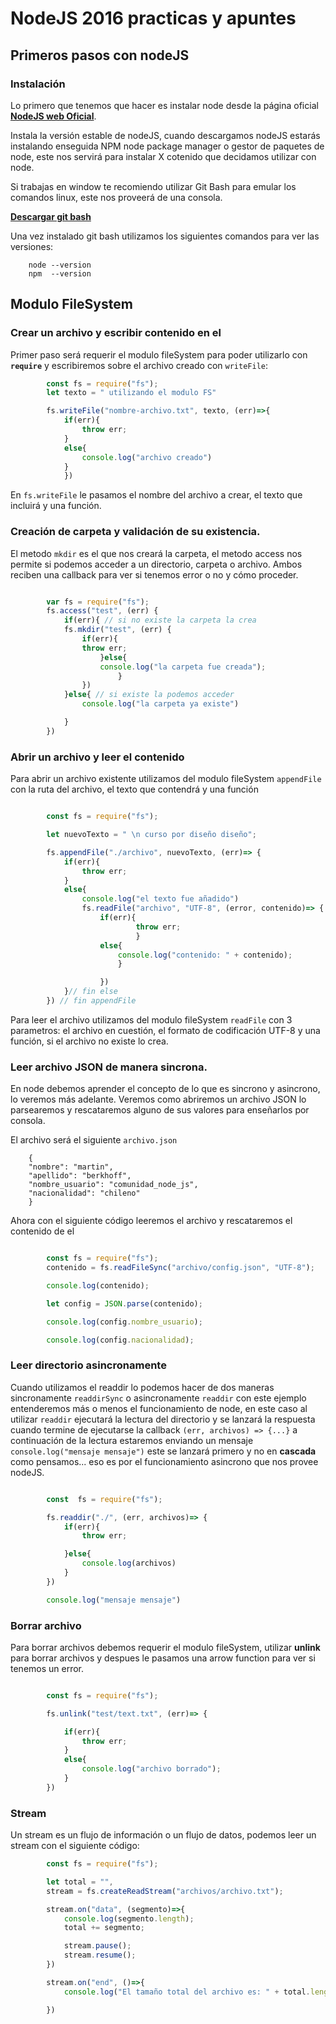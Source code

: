 # NodeJS 2016 practicas y apuntes

## Primeros pasos con nodeJS

### Instalación

Lo primero que tenemos que hacer es instalar node desde la página oficial **[NodeJS web Oficial](https://nodejs.org/es/ "click")**.

Instala la versión estable de nodeJS, cuando descargamos nodeJS estarás instalando enseguida NPM node package manager o gestor de paquetes de node, este nos servirá para instalar X cotenido que decidamos utilizar con node.

Si trabajas en window te recomiendo utilizar Git Bash para emular los comandos linux, este nos proveerá de una consola.

**[Descargar git bash](https://git-scm.com/downloads "click")**

Una vez instalado git bash utilizamos los siguientes comandos para ver las versiones:

```	
	node --version
	npm  --version
````

## Modulo FileSystem

### Crear un archivo y escribir contenido en el

Primer paso será requerir el modulo fileSystem para poder utilizarlo con **`require`** y escribiremos sobre el archivo creado con `writeFile`:

```js
		const fs = require("fs");
		let texto = " utilizando el modulo FS"

		fs.writeFile("nombre-archivo.txt", texto, (err)=>{
			if(err){
				throw err;
			}
			else{
				console.log("archivo creado")
			}
			})
```

En `fs.writeFile` le pasamos el nombre del archivo a crear, el texto que incluirá y una función.

### Creación de carpeta y validación de su existencia.

El metodo `mkdir` es el que nos creará la carpeta, el metodo access nos permite si podemos acceder a un directorio, carpeta o archivo. 
Ambos reciben una callback para ver si tenemos error o no y cómo proceder.

```js

		var fs = require("fs");
		fs.access("test", (err) {
			if(err){ // si no existe la carpeta la crea
			fs.mkdir("test", (err) {
				if(err){
				throw err;
					}else{
					console.log("la carpeta fue creada");
						}
				})
			}else{ // si existe la podemos acceder
				console.log("la carpeta ya existe")

			}
		})


```

### Abrir un archivo y leer el contenido

Para abrir un archivo existente utilizamos del modulo fileSystem `appendFile` con la ruta del archivo, el texto que contendrá  y una función

```js

		const fs = require("fs");

		let nuevoTexto = " \n curso por diseño diseño";

		fs.appendFile("./archivo", nuevoTexto, (err)=> {
			if(err){
				throw err;
			}
			else{
				console.log("el texto fue añadido")
				fs.readFile("archivo", "UTF-8", (error, contenido)=> {
					if(err){
							throw err;
							}
					else{
						console.log("contenido: " + contenido);
						}

					})
			}// fin else
		}) // fin appendFile
```
Para leer el archivo utilizamos del modulo fileSystem `readFile` con 3 parametros: el archivo en cuestión, el formato de codificación UTF-8 y una función, si el archivo no existe lo crea.

### Leer archivo JSON de manera sincrona.

En node debemos aprender el concepto de lo que es sincrono y asincrono, lo veremos más adelante.
Veremos como abriremos un archivo JSON lo parsearemos y rescataremos alguno de sus valores para enseñarlos por consola.

El archivo será el siguiente `archivo.json`
```
	{
	"nombre": "martin",
	"apellido": "berkhoff",
	"nombre_usuario": "comunidad_node_js",
	"nacionalidad": "chileno"
	}
```
Ahora con el siguiente código leeremos el archivo y rescataremos el contenido de el

```js

		const fs = require("fs");
		contenido = fs.readFileSync("archivo/config.json", "UTF-8");

		console.log(contenido);

		let config = JSON.parse(contenido);

		console.log(config.nombre_usuario);

		console.log(config.nacionalidad);

```

### Leer directorio asincronamente

Cuando utilizamos el readdir lo podemos hacer de dos maneras sincronamente `readdirSync` o  asincronamente  `readdir` con este ejemplo entenderemos más o menos el funcionamiento de node, en este caso al utilizar `readdir` ejecutará la lectura del directorio y se lanzará la respuesta cuando termine de ejecutarse la callback `(err, archivos) => {...}` a continuación de la lectura estaremos enviando un mensaje `console.log("mensaje mensaje")` este se lanzará primero y no en **cascada** como pensamos... eso es por el funcionamiento asincrono que nos provee nodeJS.

```js

		const  fs = require("fs");

		fs.readdir("./", (err, archivos)=> {
			if(err){
				throw err;

			}else{
				console.log(archivos)
			}
		})

		console.log("mensaje mensaje")
```


### Borrar archivo

Para borrar archivos debemos requerir el modulo fileSystem, utilizar **unlink** para borrar archivos y despues le pasamos una arrow function para ver si tenemos un error.

```js

		const fs = require("fs");

		fs.unlink("test/text.txt", (err)=> {

			if(err){
				throw err;
			}
			else{
				console.log("archivo borrado");
			}
		})
```

### Stream 

Un stream es un flujo de información o un flujo de datos, podemos leer un stream con el siguiente código:

```js
		const fs = require("fs");

		let total = "",
		stream = fs.createReadStream("archivos/archivo.txt");

		stream.on("data", (segmento)=>{
			console.log(segmento.length);
			total += segmento;

			stream.pause();
			stream.resume();
		})

		stream.on("end", ()=>{
			console.log("El tamaño total del archivo es: " + total.length);

		})

```